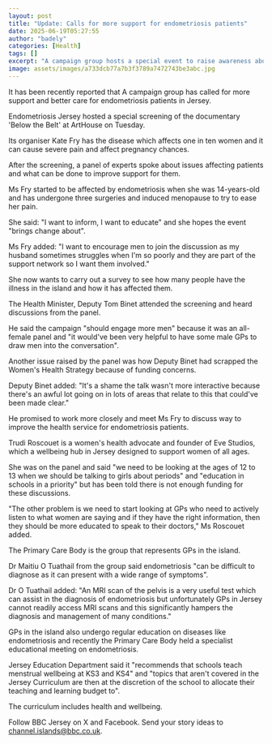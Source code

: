 ```yaml
---
layout: post
title: "Update: Calls for more support for endometriosis patients"
date: 2025-06-19T05:27:55
author: "badely"
categories: [Health]
tags: []
excerpt: "A campaign group hosts a special event to raise awareness about how the disease affects women."
image: assets/images/a733dcb77a7b3f3789a7472743be3abc.jpg
---
```


It has been recently reported that A campaign group has called for more support and better care for endometriosis patients in Jersey.

Endometriosis Jersey hosted a special screening of the documentary 'Below the Belt' at ArtHouse on Tuesday.

Its organiser Kate Fry has the disease which affects one in ten women and it can cause severe pain and affect pregnancy chances.

After the screening, a panel of experts spoke about issues affecting patients and what can be done to improve support for them.

Ms Fry started to be affected by endometriosis when she was 14-years-old and has undergone three surgeries and induced menopause to try to ease her pain.

She said: "I want to inform, I want to educate" and she hopes the event "brings change about".

Ms Fry added: "I want to encourage men to join the discussion as my husband sometimes struggles when I'm so poorly and they are part of the support network so I want them involved."

She now wants to carry out a survey to see how many people have the illness in the island and how it has affected them.

The Health Minister, Deputy Tom Binet attended the screening and heard discussions from the panel.

He said the campaign "should engage more men" because it was an all-female panel and "it would've been very helpful to have some male GPs to draw men into the conversation".

Another issue raised by the panel was how Deputy Binet had scrapped the Women's Health Strategy because of funding concerns.

Deputy Binet added: "It's a shame the talk wasn't more interactive because there's an awful lot going on in lots of areas that relate to this that could've been made clear."

He promised to work more closely and meet Ms Fry to discuss way to improve the health service for endometriosis patients.

Trudi Roscouet is a women's health advocate and founder of Eve Studios, which a wellbeing hub in Jersey designed to support women of all ages.

She was on the panel and said "we need to be looking at the ages of 12 to 13 when we should be talking to girls about periods" and "education in schools in a priority" but has been told there is not enough funding for these discussions.

"The other problem is we need to start looking at GPs who need to actively listen to what women are saying and if they have the right information, then they should be more educated to speak to their doctors," Ms Roscouet added.

The Primary Care Body is the group that represents GPs in the island.

Dr Maitiu O Tuathail from the group said endometriosis "can be difficult to diagnose as it can present with a wide range of symptoms".

Dr O Tuathail added: "An MRI scan of the pelvis is a very useful test which can assist in the diagnosis of endometriosis but unfortunately GPs in Jersey cannot readily access MRI scans and this significantly hampers the diagnosis and management of many conditions."

GPs in the island also undergo regular education on diseases like endometriosis and recently the Primary Care Body held a specialist educational meeting on endometriosis.

Jersey Education Department said it "recommends that schools teach menstrual wellbeing at KS3 and KS4" and "topics that aren't covered in the Jersey Curriculum are then at the discretion of the school to allocate their teaching and learning budget to".

The curriculum includes health and wellbeing.

Follow BBC Jersey on X and Facebook. Send your story ideas to channel.islands@bbc.co.uk.

